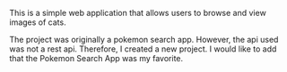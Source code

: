 This is a simple web application that allows users to browse and view images of cats.

The project was originally a pokemon search app. However, the api used was not a rest api. Therefore, I created a new project.
I would like to add that the Pokemon Search App was my favorite.
